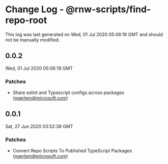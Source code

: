 # Change Log - @rnw-scripts/find-repo-root

This log was last generated on Wed, 01 Jul 2020 05:06:19 GMT and should not be manually modified.

<!-- Start content -->

## 0.0.2

Wed, 01 Jul 2020 05:06:19 GMT

### Patches

- Share eslint and Typescript configs across packages (ngerlem@microsoft.com)

## 0.0.1

Sat, 27 Jun 2020 03:52:38 GMT

### Patches

- Convert Repo Scripts To Published TypeScript Packages (ngerlem@microsoft.com)
